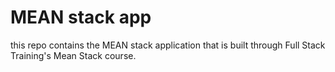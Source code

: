 # MEAN stack app

this repo contains the MEAN stack application that is built through Full Stack Training's Mean Stack course. 
